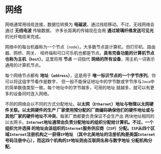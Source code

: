 网络
=============================================================
网络通常用线缆连接，数据位转换为 **电磁波**，通过线缆移动。不过，无线网络会通过 **无线电波** 传输数据，
许多长距离的传输现在会用 **通过玻璃纤维发送可见光** 的光纤电缆来完成。

网络中的每台机器称为一个节点（`node`）。大多数节点是计算机，但打印机、路由器、网桥、网关、
哑终端和可口可乐机也都是节点。**具有完备功能的计算机节点也称为主机（`host`）**。这里将用 **节点** 
一词指代 **网络的所有设备**，用主机一词表示通用的计算机节点。

每个网络节点都有 **地址（`address`）**，这是用于 **唯一标识节点的一个字节序列**。你可以将这组字节看作是数字，
但一般不能保证地址中的字节数或字节序与`Java`中的简单数值类型一致。每个地址中的字节越多，可用的地址
就越多，就可以有更多的设备同时连入网络。

不同的网络会以不同的方式分配地址。**以太网（`Ethernet`）地址与物理以太网硬件关联。以太网硬件的生产
厂家使用预分配的厂商编码确保他们的硬件地址或与其他厂家的硬件地址不冲突**。每家厂商都要负责保证不会生产出
两块地址相同的以太网卡。**`Internet`地址通常由负责分配地址的组织分配给计算机。不过，一个组织允许选择
的地址由该组织的`Internet`服务供应商（`ISP`）分配。`ISP`从四个区域`Internet`注册机构之一获得`IP`地址
（其中北美地址的注册机构是美国`Internet`号码注册中心），而这四个机构的`IP`地址则由互联网名称与数字地址
分配机构分配**。


